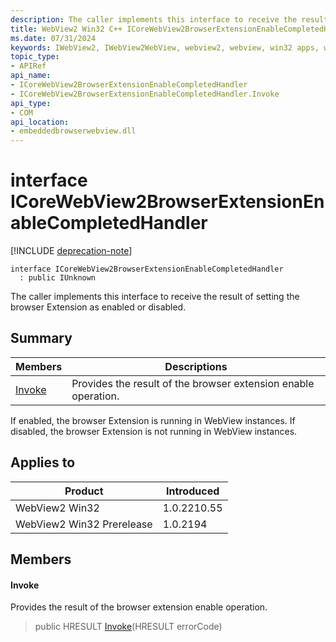 ```yaml
---
description: The caller implements this interface to receive the result of setting the browser Extension as enabled or disabled.
title: WebView2 Win32 C++ ICoreWebView2BrowserExtensionEnableCompletedHandler
ms.date: 07/31/2024
keywords: IWebView2, IWebView2WebView, webview2, webview, win32 apps, win32, edge, ICoreWebView2, ICoreWebView2Controller, browser control, edge html, ICoreWebView2BrowserExtensionEnableCompletedHandler
topic_type: 
- APIRef
api_name:
- ICoreWebView2BrowserExtensionEnableCompletedHandler
- ICoreWebView2BrowserExtensionEnableCompletedHandler.Invoke
api_type:
- COM
api_location:
- embeddedbrowserwebview.dll
---
```


# interface ICoreWebView2BrowserExtensionEnableCompletedHandler

[!INCLUDE [deprecation-note](../includes/deprecation-note.md)]

```
interface ICoreWebView2BrowserExtensionEnableCompletedHandler
  : public IUnknown
```

The caller implements this interface to receive the result of setting the browser Extension as enabled or disabled.

## Summary

 Members                        | Descriptions
--------------------------------|---------------------------------------------
[Invoke](#invoke) | Provides the result of the browser extension enable operation.

If enabled, the browser Extension is running in WebView instances. If disabled, the browser Extension is not running in WebView instances.

## Applies to

Product                         | Introduced
--------------------------------|---------------------------------------------
WebView2 Win32            |    1.0.2210.55
WebView2 Win32 Prerelease |    1.0.2194

## Members

#### Invoke

Provides the result of the browser extension enable operation.

> public HRESULT [Invoke](#invoke)(HRESULT errorCode)

